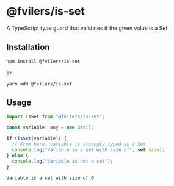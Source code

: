 # @fvilers/is-set

A TypeScript type guard that validates if the given value is a Set

## Installation

```
npm install @fvilers/is-set
```

or

```
yarn add @fvilers/is-set
```

## Usage

```ts
import isSet from "@fvilers/is-set";

const variable: any = new Set();

if (isSet(variable)) {
  // From here, variable is strongly typed as a Set
  console.log("Variable is a set with size of", set.size);
} else {
  console.log("Variable is not a set");
}
```

```
Variable is a set with size of 0
```
